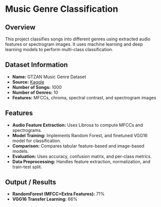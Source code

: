 <!DOCTYPE html>
<html lang="en">
<head>
<meta charset="UTF-8">
<meta name="viewport" content="width=device-width, initial-scale=1.0">
</head>
<body>
<h1>Music Genre Classification</h1>
<h2>Overview</h2>
<p>This project classifies songs into different genres using extracted audio features or spectrogram images. It uses machine learning and deep learning models to perform multi-class classification.</p>
<h2>Dataset Information</h2>
<ul>
<li><strong>Name:</strong> GTZAN Music Genre Dataset</li>
<li><strong>Source:</strong> <a href="https://www.kaggle.com/datasets/andradaolteanu/gtzan-dataset-music-genre-classification">Kaggle</a></li>
<li><strong>Number of Songs:</strong> 1000</li>
<li><strong>Number of Genres:</strong> 10</li>
<li><strong>Features:</strong> MFCCs, chroma, spectral contrast, and spectrogram images</li>
</ul>
<h2>Features</h2>
<ul>
<li><strong>Audio Feature Extraction:</strong> Uses Librosa to compute MFCCs and spectrograms.</li>
<li><strong>Model Training:</strong> Implements Random Forest, and finetuned VGG16 model for classification.</li>
<li><strong>Comparison:</strong> Compares tabular feature-based and image-based models.</li>
<li><strong>Evaluation:</strong> Uses accuracy, confusion matrix, and per-class metrics.</li>
<li><strong>Data Preprocessing:</strong> Handles feature extraction, normalization, and train-test split.</li>
</ul>
<h2>Output / Results</h2>
<ul>
<li><strong>RandomForest (MFCC+Extra Features):</strong> 71%</li>
<li><strong>VGG16 Transfer Learning:</strong> 66%</li>
</ul>
</body>
</html>
